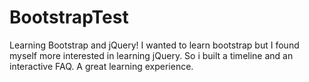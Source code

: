 # BootstrapTest
Learning Bootstrap and jQuery! I wanted to learn bootstrap but I found myself more interested in learning jQuery. So i built a timeline and an interactive FAQ. A great learning experience. 
